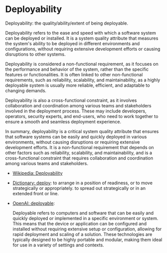 # Deployability

Deployability: the quality/ability/extent of being deployable.

<div data-chatgpt-prompt="explain deployability (system quality attribute, cross-functional constraint, non-functional requirement)">Deployability refers to the ease and speed with which a software system can be deployed or installed. It is a system quality attribute that measures the system's ability to be deployed in different environments and configurations, without requiring extensive development efforts or causing disruptions to other systems.

Deployability is considered a non-functional requirement, as it focuses on the performance and behavior of the system, rather than the specific features or functionalities. It is often linked to other non-functional requirements, such as reliability, scalability, and maintainability, as a highly deployable system is usually more reliable, efficient, and adaptable to changing demands.

Deployability is also a cross-functional constraint, as it involves collaboration and coordination among various teams and stakeholders involved in the deployment process. These may include developers, operators, security experts, and end-users, who need to work together to ensure a smooth and seamless deployment experience.

In summary, deployability is a critical system quality attribute that ensures that software systems can be easily and quickly deployed in various environments, without causing disruptions or requiring extensive development efforts. It is a non-functional requirement that depends on other factors such as reliability, scalability, and maintainability, and is a cross-functional constraint that requires collaboration and coordination among various teams and stakeholders.</div>

* [Wikipedia: Deployability](https://wikipedia.org/wiki/Deployability)

* [Dictionary: deploy](https://www.dictionary.com/browse/deploy): to arrange in a position of readiness, or to move strategically or appropriately. to spread out strategically or in an extended front or line.

* [OpenAI: deployable](https:://openai.com): <div data-chatgpt-prompt="define deployable (computers and software)">Deployable refers to computers and software that can be easily and quickly deployed or implemented in a specific environment or system. This means that the device or application can be configured and installed without requiring extensive setup or configuration, allowing for rapid deployment and scaling of a solution. These technologies are typically designed to be highly portable and modular, making them ideal for use in a variety of settings and contexts.</div>
